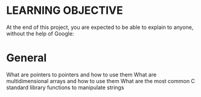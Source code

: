 # LEARNING OBJECTIVE
At the end of this project, you are expected to be able to explain to anyone, without the help of Google:

# General
What are pointers to pointers and how to use them
What are multidimensional arrays and how to use them
What are the most common C standard library functions to manipulate strings
